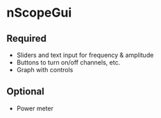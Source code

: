 # nScopeGui

## Required

* Sliders and text input for frequency & amplitude
* Buttons to turn on/off channels, etc.
* Graph with controls

## Optional

* Power meter